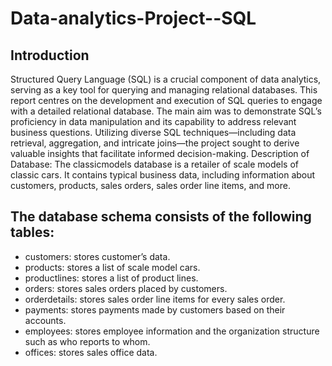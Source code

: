 # Data-analytics-Project--SQL

## Introduction
Structured Query Language (SQL) is a crucial component of data analytics, serving as a key tool for querying and managing relational databases. This report centres on the development and execution of SQL queries to engage with a detailed relational database. The main aim was to demonstrate SQL’s proficiency in data manipulation and its capability to address relevant business questions. Utilizing diverse SQL techniques—including data retrieval, aggregation, and intricate joins—the project sought to derive valuable insights that facilitate informed decision-making.
Description of Database:
The classicmodels database is a retailer of scale models of classic cars. It contains typical business data, including information about customers, products, sales orders, sales order line items, and more.

## The database schema consists of the following tables:
-	customers: stores customer’s data.
-	products: stores a list of scale model cars.
-	productlines: stores a list of product lines.
-	orders: stores sales orders placed by customers.
-	orderdetails: stores sales order line items for every sales order.
-	payments: stores payments made by customers based on their accounts.
-	employees: stores employee information and the organization structure such as who reports to whom.
-	offices: stores sales office data.
